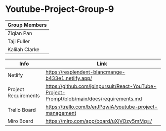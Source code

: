 # Youtube-Project-Group-9


Group Members|
-----------|
Ziqian Pan | 
Taji Fuller| 
Kalilah Clarke |


Info | Link
------------- | -------------
Netlify| https://resplendent-blancmange-b433e1.netlify.app/
Project Requirements  | https://github.com/joinpursuit/React-YouTube-Project-Prompt/blob/main/docs/requirements.md
Trello Board  | https://trello.com/b/erJPqwiA/youtube-project-management
Miro Board | https://miro.com/app/board/uXjVOzy5mMg=/

